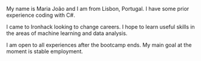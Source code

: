 My name is Maria João and I am from Lisbon, Portugal. I have some prior experience coding with C#.

I came to Ironhack looking to change careers. I hope to learn useful skills in the areas of machine learning and data analysis.

I am open to all experiences after the bootcamp ends. My main goal at the moment is stable employment.

